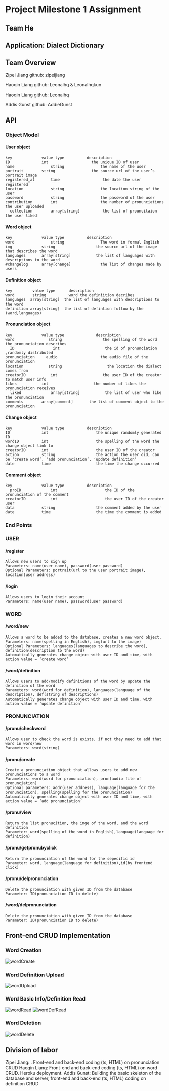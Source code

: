 # Project Milestone 1 Assignment #
## Team He ##
## Application: Dialect Dictionary ##
## Team Overview ##
Zipei Jiang github: zipeijiang

Haoqin Liang github: Leonalhq & Leonalhqkun

Haoqin Liang github: Leonalhq


Addis Gunst github: AddieGunst
## API ##
### Object Model
#### User object
	key            	value type         	description
	ID             	int                   the unique ID of user
	name            	string                the name of the user
	portrait       	string                the source url of the user’s portrait image
	registered_at   	time    		       the date the user registered
	location      	    string                the location string of the user
	password    	    string                the password of the user
	contribution	    int                   the number of pronunciations the user uploaded
      collection        array[string]          the list of prouncitaion the user liked
#### Word object
	key            	value type         	description
	word            	string                The word in formal English
	img            	string               	the source url of the image that describes the word
	languages	    array[string]      	    the list of languages with descriptions to the word
	#changelog   	array[change]             the list of changes made by users

#### Definition object
	key         value type      description
	word		string			word the definiition decribes
	languages  array[string]  the list of languages with descriptions to the word
	definition array[string]  the list of defintion follow by the (word,languages)
#### Pronunciation object
	key            	value type         	    description
	word      	       string                  the spelling of the word the pronunciation describes
      ID                 int                    the id of pronunciation ,randomly distributed
	pronunciation     audio                   the audio file of the pronunciation
	location     	   string                	 the location the dialect comes from
	creatorID       	int                    the user ID of the creator to match user info
	likes          	int                    the number of likes the pronunciation receives
      liked             array[string]           the list of user who like the pronunciation
	comments   	    array[comment] 	     the list of comment object to the pronunciation
 
#### Change object
	key            	value type         	description
	ID             	int                    	the unique randomly generated ID
	wordID      	int                    	the spelling of the word the change object link to
	creatorID    	int                    	the user ID of the creator
	action         	string                	the action the user did, can be ‘create word’, ‘add pronunciation’, ‘update definition’
	date           	time                  	the time the change occurred
 
#### Comment object
	key     	   	value type         	description
      proID             int                     the ID of the pronunciation of the comment
	creatorID    	    int                    	the user ID of the creator user
	data           	string                	the comment added by the user
	date           	time                  	the time the comment is added

### End Points

### USER
#### /register      	
	Allows new users to sign up
	Parameters: name(user name), password(user password)
	Optional Parameters: portrait(url to the user portrait image), location(user address)

#### /login         	
	Allows users to login their account
	Parameters: name(user name), password(user password)

### WORD
#### /word/new
	Allows a word to be added to the database, creates a new word object.
	Parameters: name(spelling in English), img(url to the image)
	Optional Parameters: languages(languages to describe the word), definition(description to the word)
	Automatically generates change object with user ID and time, with action value = ‘create word’

#### /word/definition
	Allows users to add/modify definitions of the word by update the definition of the word
	Parameters: word(word for definition), languages(language of the description), def(string of descriptions)
	Automatically generates change object with user ID and time, with action value = ‘update definition’

### PRONUNCIATION
#### /pronu/checkword
    Allows user to check the word is exists, if not they need to add that word in word/new
    Parameters: word(string)
    
#### /pronu/create
    Create a pronunciation object that allows users to add new pronunciations to a word
    Parameters: word(word for pronunciation), pron(audio file of pronunciation)
    Optional parameters: addr(user address), language(language for the pronunciation), spelling(spelling for the pronunciation)
    Automatically generates change object with user ID and time, with action value = ‘add pronunciation’
    
#### /pronu/view
    Return the list pronucition, the imge of the word, and the word definition 
    Parameter: word(spelling of the word in English),language(language for definition)

#### /pronu/getpronubyclick
    Return the pronunciation of the word for the sepecific id
    Parameter: word, language(language for definition),id(by frontend click)
    
#### /pronu/delpronunciation
    Delete the pronunciation with given ID from the database
    Parameter: ID(pronunciation ID to delete)
    
#### /word/delpronunciation
	Delete the pronunciation with given ID from the database
	Parameter: ID(pronunciation ID to delete)



## Front-end CRUD Implementation ##

### Word Creation
![wordCreate](/screen_shots/wordCreate.PNG)
### Word Definition Upload
![wordUpload](/screen_shots/wordDefUpdate.PNG)

### Word Basic Info/Definition Read
![wordRead](/screen_shots/wordRead.PNG)
![wordDefRead](/screen_shots/wordDefRead.PNG)

### Word Deletion
![wordDelete](/screen_shots/wordDelete.PNG)

## Division of labor
Zipei Jiang: . Front-end and back-end coding (ts, HTML) on pronunciation CRUD
Haoqin Liang: Front-end and back-end coding (ts, HTML) on word CRUD. Heroku deployment.
Addis Gunst: Building the basic skeleton of the database and server, front-end and back-end (ts, HTML) coding on definition CRUD


